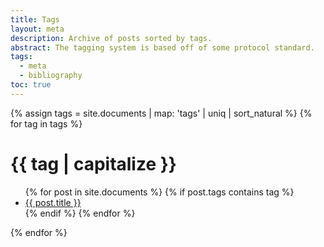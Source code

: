 ```yaml
---
title: Tags
layout: meta
description: Archive of posts sorted by tags.
abstract: The tagging system is based off of some protocol standard.
tags:
  - meta
  - bibliography
toc: true
---
```


{% assign tags = site.documents | map: 'tags' | uniq | sort_natural %}
{% for tag in tags %}
  <h1 id="{{ tag | slugify }}">{{ tag | capitalize }}</h1>
  <ul>
  {% for post in site.documents %}
    {% if post.tags contains tag %}
    <li><a href="{{ post.url }}">{{ post.title }}</a></li>
    {% endif %}
  {% endfor %}
  </ul>
{% endfor %}
